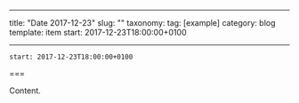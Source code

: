 
---
title: "Date 2017-12-23"
slug: ""
taxonomy:
tag: [example]
category: blog
template: item
start: 2017-12-23T18:00:00+0100

---

``start: 2017-12-23T18:00:00+0100``

===

Content.
